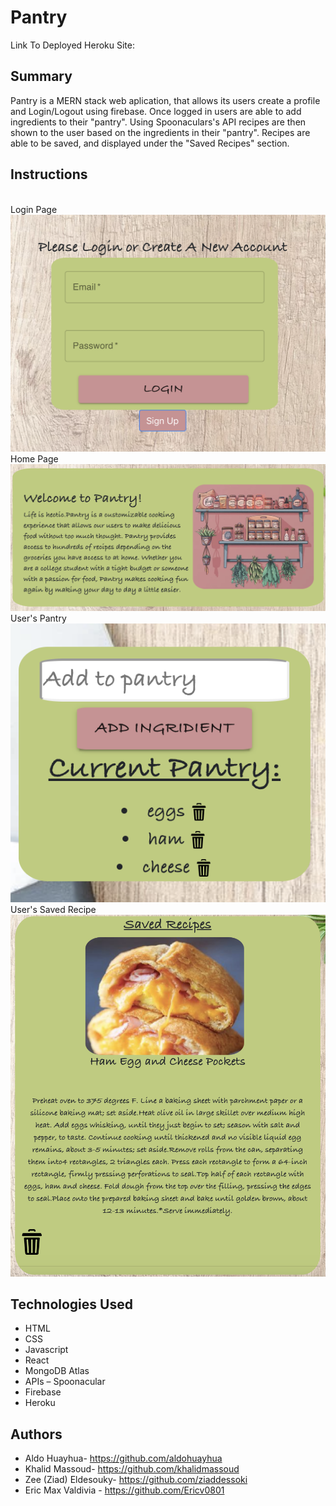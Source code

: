 # Pantry


Link To Deployed Heroku Site: 

## Summary
Pantry is a MERN stack web aplication, that allows its users create a profile and Login/Logout using firebase. Once logged in users are able to add ingredients to their "pantry". Using Spoonaculars's API recipes are then shown to the user based on the ingredients in their "pantry". Recipes are able to be saved, and displayed under the "Saved Recipes" section.

## Instructions

<br/>Login Page <br/> ![Login](././client/src/images/Pantry_Login.png) 
<br/>Home Page <br/> ![Login](././client/src/images/Pantry_Home.png)
<br/>User's Pantry <br/> ![Login](././client/src/images/Pantry_Pantry.png)
<br/>User's Saved Recipe <br/> ![Login](././client/src/images/Pantry_SavedRecipe.png)





## Technologies Used

- HTML
- CSS
- Javascript
- React
- MongoDB Atlas
- APIs –  Spoonacular
- Firebase
- Heroku
 
 
 


## Authors
- Aldo Huayhua- https://github.com/aldohuayhua
- Khalid Massoud- https://github.com/khalidmassoud
- Zee (Ziad) Eldesouky- https://github.com/ziaddessoki
- Eric Max Valdivia - https://github.com/Ericv0801


